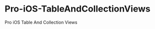 Pro-iOS-TableAndCollectionViews
===============================

Pro iOS Table And Collection Views

